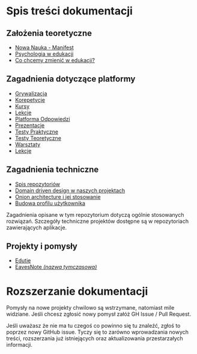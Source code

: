 # Spis treści dokumentacji

## Założenia teoretyczne
 - [Nowa Nauka - Manifest](koncept/NowaNaukaManifest.md)
 - [Psychologia w edukacji](koncept/PsychologiaEdukacji.md)
 - [Co chcemy zmienić w edukacji?](koncept/ZmianyEdukacji.md)

## Zagadnienia dotyczące platformy
 - [Grywalizacja](platforma/aktywnosci/grywalizacja.md)
 - [Korepetycje](platforma/aktywnosci/korepetycje.md) 
 - [Kursy](platforma/aktywnosci/kursy.md)
 - [Lekcje](platforma/aktywnosci/lekcje.md)
 - [Platforma Odpowiedzi](platforma/aktywnosci/platformaodpowiedzi.md)
 - [Prezentacje](platforma/aktywnosci/prezentacje.md)
 - [Testy Praktyczne](platforma/aktywnosci/testypraktyczne.md)
 - [Testy Teoretyczne](platforma/aktywnosci/testyteoretyczne.md)
 - [Warsztaty](platforma/aktywnosci/warsztaty.md)
 - [Lekcje](platforma/aktywnosci/zadania.md)


## Zagadnienia techniczne
 - [Spis repozytoriów](SpisRepozytoriow.md)
 - [Domain driven design w naszych projektach](techniczne/DomainDrivenHowTo.md)
 - [Onion architecture i jej stosowanie](techniczne/OnionArchitectureHowTo.md)
 - [Budowa profilu użytkownika](teoretyczne/uzytkownik/informacjeprofilowe.md)

Zagadnienia opisane w tym repozytorium dotyczą ogólnie stosowanych rozwiązań. Szczegóły techniczne projektów dostępne są w repozytoriach zawierających aplikacje.

## Projekty i pomysły
 - [Edutie](projekty/Edutie.md)
 - [EavesNote *(nazwa tymczasowa)*](projekty/EavesNote.md)

# Rozszerzanie dokumentacji

Pomysły na nowe projekty chwilowo są wstrzymane, natomiast mile widziane. Jeśli chcesz zgłosić nowy pomysł załóż GH Issue / Pull Request.

Jeśli uważasz że nie ma tu czegoś co powinno się tu znaleźć, zgłoś to poprzez nowy GitHub issue. Tyczy się to zarówno wprowadzania nowych treści, rozszerzania już istniejących oraz aktualizowania przestarzałych informacji.